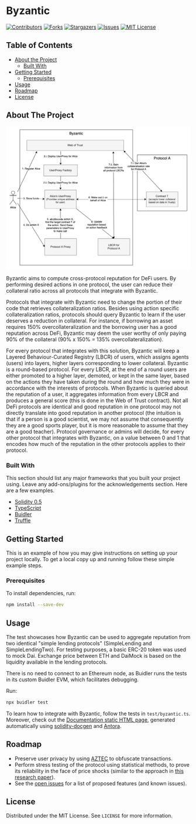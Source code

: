 # Byzantic

[![Contributors][contributors-shield]][contributors-url]
[![Forks][forks-shield]][forks-url]
[![Stargazers][stars-shield]][stars-url]
[![Issues][issues-shield]][issues-url]
[![MIT License][license-shield]][license-url]







<!-- TABLE OF CONTENTS -->
## Table of Contents

* [About the Project](#about-the-project)
  * [Built With](#built-with)
* [Getting Started](#getting-started)
  * [Prerequisites](#prerequisites)
* [Usage](#usage)
* [Roadmap](#roadmap)
* [License](#license)



<!-- ABOUT THE PROJECT -->
## About The Project

<img src="images/architecture.png" alt="Architecture Diagram">

Byzantic aims to compute cross-protocol reputation for DeFi users. By performing desired actions in one protocol, the user can reduce
their collateral ratio across all protocols that integrate with Byzantic.

Protocols that integrate with Byzantic need to change the portion of their code that retrieves collateralization ratios. Besides using action specific collateralization ratios, protocols should query Byzantic to learn if the user deserves a reduction in collateral. For instance, if borrowing an asset requires 150% overcollateralization and the borrowing user has a good reputation across DeFi, Byzantic may deem the user worthy of only paying 90% of the collateral (90% x 150% = 135% overcollateralization). 

For every protocol that integrates with this solution, Byzantic will keep a Layered Behaviour-Curated Registry (LBCR) of users, which assigns agents (users) into layers, higher layers corresponding to lower collateral. Byzantic is a round-based protocol. For every LBCR, at the end of a round users are either promoted to a higher layer, demoted, or kept in the same layer, based on the actions they have taken during the round and how much they were in accordance with the interests of protocols. When Byzantic is queried about the reputation of a user, it aggregates information from every LBCR and produces a general score (this is done in the Web of Trust contract). Not all DeFi protocols are identical and good reputation in one protocol may not directly translate into good reputation in another protocol (the intuition is that if a person is a good scientist, we may not assume that consequently they are a good sports player, but it is more reasonable to assume that they are a good teacher). Protocol governance or admins will decide, for every other protocol that integrates with Byzantic, on a value between 0 and 1 that encodes how much of the reputation in the other protocols applies to their protocol.

### Built With
This section should list any major frameworks that you built your project using. Leave any add-ons/plugins for the acknowledgements section. Here are a few examples.
* [Solidity 0.5](https://solidity.readthedocs.io/en/v0.5.0/050-breaking-changes.html)
* [TypeScript](https://www.typescriptlang.org/)
* [Buidler](https://buidler.dev/)
* [Truffle](https://www.trufflesuite.com/truffle)



<!-- GETTING STARTED -->
## Getting Started

This is an example of how you may give instructions on setting up your project locally.
To get a local copy up and running follow these simple example steps.

### Prerequisites

To install dependencies, run:
```sh
npm install --save-dev
```


<!-- USAGE EXAMPLES -->
## Usage

The test showcases how Byzantic can be used to aggregate reputation from two identical "simple lending protocols" (SimpleLending and SimpleLendingTwo). For testing purposes, a basic ERC-20 token was used to mock Dai. Exchange price between ETH and DaiMock is based on the liquidity available in the lending protocols.

There is no need to connect to an Ethereum node, as Buidler runs the tests in its custom Buidler EVM, which facilitates debugging.

Run:
```sh
npx buidler test
```

To learn how to integrate with Byzantic, follow the tests in `test/byzantic.ts`. Moreover, check out the [Documentation static HTML page](https://htmlpreview.github.io/?https://github.com/savudani8/Byzantic/blob/master/docs/website/build/site/contracts/1/index.html), generated automatically using [solidity-docgen](https://github.com/OpenZeppelin/solidity-docgen) and [Antora](https://antora.org/).


<!-- ROADMAP -->
## Roadmap

* Preserve user privacy by using [AZTEC](https://www.aztecprotocol.com/) to obfuscate transactions.
* Perform stress testing of the protocol using statistical methods, to prove its reliability in the face of price shocks (similar to the approach in [this research paper](https://arxiv.org/pdf/2002.08099.pdf)).
* See the [open issues](https://github.com/savudani8/Byzantic/issues) for a list of proposed features (and known issues).


<!-- LICENSE -->
## License

Distributed under the MIT License. See `LICENSE` for more information.



<!-- MARKDOWN LINKS & IMAGES -->
[contributors-shield]: https://img.shields.io/github/contributors/savudani8/Byzantic.svg?style=flat-square
[contributors-url]: https://github.com/savudani8/Byzantic/graphs/contributors
[forks-shield]: https://img.shields.io/github/forks/savudani8/Byzantic.svg?style=flat-square
[forks-url]: https://github.com/savudani8/Byzantic/network/members
[stars-shield]: https://img.shields.io/github/stars/savudani8/Byzantic.svg?style=flat-square
[stars-url]: https://github.com/savudani8/Byzantic/stargazers
[issues-shield]: https://img.shields.io/github/issues/savudani8/Byzantic.svg?style=flat-square
[issues-url]: https://github.com/savudani8/Byzantic/issues
[license-shield]: https://img.shields.io/github/license/savudani8/Byzantic.svg?style=flat-square
[license-url]: https://github.com/savudani8/Byzantic/blob/master/LICENSE.txt
[product-screenshot]: images/architecture.png
